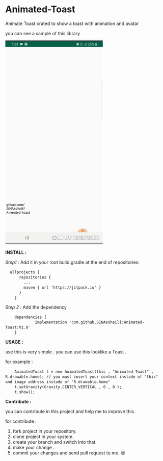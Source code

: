 # Animated-Toast
Animate Toast crated to show a toast with animation and avatar

you can see a sample of this library 

![here](https://github.com/SINAsoheili/Animated-Toast/blob/master/sample.gif)

**INSTALL :** 

*Step1 :*
Add it in your root build.gradle at the end of repositories:

```
  allprojects {
      repositories {
        ...
        maven { url 'https://jitpack.io' }
      }
    }
```    
    
*Step 2 :*
Add the dependency

```
    dependencies {
             implementation 'com.github.SINAsoheili:Animated-Toast:V1.0'
    }
```    
    
**USAGE :**

use this is very simple . you can use this looklike a Toast .

for example :

        AnimatedToast t = new AnimatedToast(this , "Animated Toast" , R.drawable.home); // you must insert your context instade of "this" and image address instade of "R.drawable.home"
        t.setGravity(Gravity.CENTER_VERTICAL , 0 , 0 );
        t.show();
                

**Contribute :**

you can contribute in this project and help me to improve this .

for contribute :

1. fork project in your repository.
2. clone project in your system.
3. create your branch and switch into that.
4. make your change .
5. commit your changes and send pull request to me. :wink:

